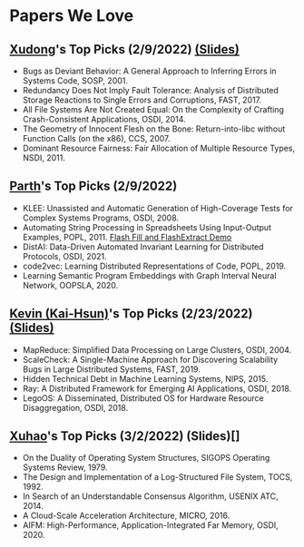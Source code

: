 # Papers We Love

## [Xudong](https://marshtompsxd.github.io/)'s Top Picks (2/9/2022) [(Slides)](https://docs.google.com/presentation/d/1dGYgfGT96ekEC5KGs6lk9UP8oMRulZWKX82AfLRoQ9E/edit?usp=sharing)
* Bugs as Deviant Behavior: A General Approach to Inferring Errors in Systems Code, SOSP, 2001.
* Redundancy Does Not Imply Fault Tolerance: Analysis of Distributed Storage Reactions to Single Errors and Corruptions, FAST, 2017.
* All File Systems Are Not Created Equal: On the Complexity of Crafting Crash-Consistent Applications, OSDI, 2014.
* The Geometry of Innocent Flesh on the Bone: Return-into-libc without Function Calls (on the x86), CCS, 2007.
* Dominant Resource Fairness: Fair Allocation of Multiple Resource Types, NSDI, 2011.

## [Parth](https://thakkarparth007.github.io/)'s Top Picks (2/9/2022)
* KLEE: Unassisted and Automatic Generation of High-Coverage Tests for Complex Systems Programs, OSDI, 2008.
* Automating String Processing in Spreadsheets Using Input-Output Examples, POPL, 2011. [Flash Fill and FlashExtract Demo](https://www.youtube.com/watch?v=w-k9WjRJvIY)
* DistAI: Data-Driven Automated Invariant Learning for Distributed Protocols, OSDI, 2021.
* code2vec: Learning Distributed Representations of Code, POPL, 2019.
* Learning Semantic Program Embeddings with Graph Interval Neural Network, OOPSLA, 2020.

## [Kevin (Kai-Hsun)](https://www.linkedin.com/in/kaihsun1996/)'s Top Picks (2/23/2022) [(Slides)](https://docs.google.com/presentation/d/1rJBySX68digz3TiRELmIlQj9BiB56SpnHmlDjOl6V4Y/edit?usp=sharing)
* MapReduce: Simplified Data Processing on Large Clusters, OSDI, 2004.
* ScaleCheck: A Single-Machine Approach for Discovering Scalability Bugs in Large Distributed Systems, FAST, 2019.
* Hidden Technical Debt in Machine Learning Systems, NIPS, 2015.
* Ray: A Distributed Framework for Emerging AI Applications, OSDI, 2018.
* LegoOS: A Disseminated, Distributed OS for Hardware Resource Disaggregation, OSDI, 2018.

## [Xuhao](https://www.xuhaol.com/)'s Top Picks (3/2/2022) (Slides)[]
* On the Duality of Operating System Structures, SIGOPS Operating Systems Review, 1979.
* The Design and Implementation of a Log-Structured File System, TOCS, 1992.
* In Search of an Understandable Consensus Algorithm, USENIX ATC, 2014.
* A Cloud-Scale Acceleration Architecture, MICRO, 2016.
* AIFM: High-Performance, Application-Integrated Far Memory, OSDI, 2020.
